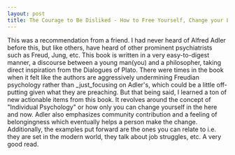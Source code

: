 ```yaml
---
layout: post
title: The Courage to Be Disliked - How to Free Yourself, Change your Life and Achieve Real Happiness
---
```


This was a recommendation from a friend. I had never heard of Alfred Adler before this, but like others, have heard of other prominent psychiatrists such as Freud, Jung, etc. This book is written in a very easy-to-digest manner, a discourse between a young man(you) and a philosopher, taking direct inspiration from the Dialogues of Plato. There were times in the book when it felt like the authors are aggressively undermining Freudian psychology rather than _just_focusing on Adler's, which could be a little off-putting given what they are preaching. But that being said, I learned a ton of new actionable items from this book. It revolves around the concept of "Individual Psychology" or how only you can change yourself in the here and now. Adler also emphasizes community contribution and a feeling of belongingness which eventually helps a person make the change. Additionally, the examples put forward are the ones you can relate to i.e. they are set in the modern world, they talk about job struggles, etc. A very good read.
